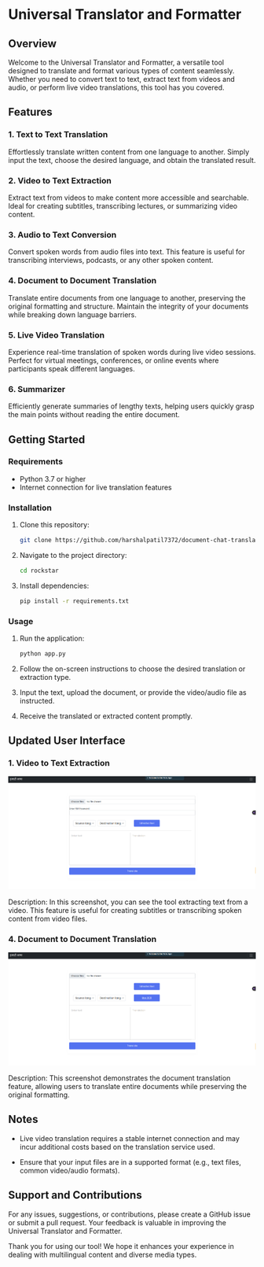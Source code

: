 # Universal Translator and Formatter

## Overview

Welcome to the Universal Translator and Formatter, a versatile tool designed to translate and format various types of content seamlessly. Whether you need to convert text to text, extract text from videos and audio, or perform live video translations, this tool has you covered.

## Features

### 1. Text to Text Translation

Effortlessly translate written content from one language to another. Simply input the text, choose the desired language, and obtain the translated result.

### 2. Video to Text Extraction

Extract text from videos to make content more accessible and searchable. Ideal for creating subtitles, transcribing lectures, or summarizing video content.

### 3. Audio to Text Conversion

Convert spoken words from audio files into text. This feature is useful for transcribing interviews, podcasts, or any other spoken content.

### 4. Document to Document Translation

Translate entire documents from one language to another, preserving the original formatting and structure. Maintain the integrity of your documents while breaking down language barriers.

### 5. Live Video Translation

Experience real-time translation of spoken words during live video sessions. Perfect for virtual meetings, conferences, or online events where participants speak different languages.

### 6. Summarizer

Efficiently generate summaries of lengthy texts, helping users quickly grasp the main points without reading the entire document.


## Getting Started

### Requirements

- Python 3.7 or higher
- Internet connection for live translation features

### Installation

1. Clone this repository:
   ```bash
   git clone https://github.com/harshalpatil7372/document-chat-translator.git
   ```

2. Navigate to the project directory:
   ```bash
   cd rockstar
   ```

3. Install dependencies:
   ```bash
   pip install -r requirements.txt
   ```

### Usage

1. Run the application:
   ```bash
   python app.py
   ```

2. Follow the on-screen instructions to choose the desired translation or extraction type.

3. Input the text, upload the document, or provide the video/audio file as instructed.

4. Receive the translated or extracted content promptly.

## Updated User Interface

### 1. Video to Text Extraction

![Video to Text Extraction](/images/video_to_text.png)

Description: In this screenshot, you can see the tool extracting text from a video. This feature is useful for creating subtitles or transcribing spoken content from video files.

### 4. Document to Document Translation

![Document to Document Translation](/images/document_translation.png)

Description: This screenshot demonstrates the document translation feature, allowing users to translate entire documents while preserving the original formatting.


## Notes

- Live video translation requires a stable internet connection and may incur additional costs based on the translation service used.

- Ensure that your input files are in a supported format (e.g., text files, common video/audio formats).

## Support and Contributions

For any issues, suggestions, or contributions, please create a GitHub issue or submit a pull request. Your feedback is valuable in improving the Universal Translator and Formatter.

Thank you for using our tool! We hope it enhances your experience in dealing with multilingual content and diverse media types.
